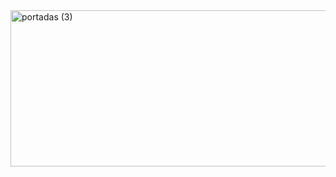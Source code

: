 <img width="1280" height="250" alt="portadas (3)" src="https://github.com/user-attachments/assets/9d875d85-8b8b-4cb8-b0a1-f2626c5daa3d" />
